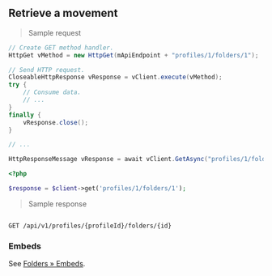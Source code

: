 ## Retrieve a movement

> Sample request

```java
// Create GET method handler.
HttpGet vMethod = new HttpGet(mApiEndpoint + "profiles/1/folders/1");

// Send HTTP request.
CloseableHttpResponse vResponse = vClient.execute(vMethod);
try {
    // Consume data.
    // ...
}
finally {
    vResponse.close();
}
```

```c
// ...
```

```csharp
HttpResponseMessage vResponse = await vClient.GetAsync("profiles/1/folders/1");
```

```php
<?php

$response = $client->get('profiles/1/folders/1');
```

> Sample response

```json

```

`GET /api/v1/profiles/{profileId}/folders/{id}`

### Embeds

See [Folders &raquo; Embeds](#embeds-for-folders).
